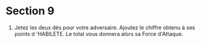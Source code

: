 # Section 9

1. Jetez les deux dés pour votre adversaire. Ajoutez le chiffre
obtenu à ses points d 'HABlLETE.  Le total vous donnera alors
sa Force d'Attaque.
